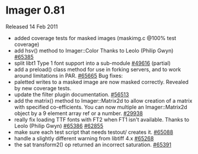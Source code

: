 # Imager 0.81

Released 14 Feb 2011

- added coverage tests for masked images (maskimg.c @100% test coverage) 
- add hsv() method to Imager::Color Thanks to Leolo (Philip Gwyn) [#65385](https://github.com/tonycoz/imager/isssues/65385) 
- split libt1 Type 1 font support into a sub-module [#49616](https://github.com/tonycoz/imager/isssues/49616) (partial) 
- add a preload() class method for use in forking servers, and to work around limitations in PAR. [#65665](https://github.com/tonycoz/imager/isssues/65665) Bug fixes: 
- paletted writes to a masked image are now masked correctly. Revealed by new coverage tests. 
- update the filter plugin documentation. [#56513](https://github.com/tonycoz/imager/isssues/56513) 
- add the matrix() method to Imager::Matrix2d to allow creation of a matrix with specified co-efficients. You can now multiple an Imager::Matrix2d object by a 9 element array ref or a number. [#29938](https://github.com/tonycoz/imager/isssues/29938) 
- really fix loading TTF fonts with FT2 when FT1 isn't available. Thanks to Leolo (Philip Gwyn) [#65386](https://github.com/tonycoz/imager/isssues/65386) [#62855](https://github.com/tonycoz/imager/isssues/62855) 
- make sure each test script that needs testout/ creates it. [#65088](https://github.com/tonycoz/imager/isssues/65088) 
- handle a slightly different warning from libtiff 4.x [#65268](https://github.com/tonycoz/imager/isssues/65268) 
- the sat transform2() op returned an incorrect saturation. [#65391](https://github.com/tonycoz/imager/isssues/65391)